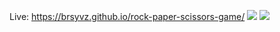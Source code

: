 Live: https://brsyvz.github.io/rock-paper-scissors-game/
<img src="https://user-images.githubusercontent.com/55483569/132996070-2395a763-39b0-40e3-9f32-0e233ddcfda3.png">
<img src="https://user-images.githubusercontent.com/55483569/132996075-3fde8803-45ea-49c2-9ed4-3ec11d99d36e.png">

